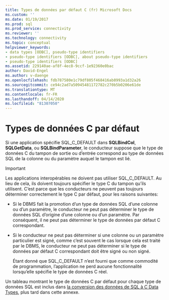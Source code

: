 ```yaml
---
title: Types de données par défaut C (fr) Microsoft Docs
ms.custom: ''
ms.date: 01/19/2017
ms.prod: sql
ms.prod_service: connectivity
ms.reviewer: ''
ms.technology: connectivity
ms.topic: conceptual
helpviewer_keywords:
- data types [ODBC], pseudo-type identifiers
- pseudo-type identifiers [ODBC], about pseudo-type identifiers
- pseudo-type identifiers [ODBC]
ms.assetid: 229140ae-af8f-4ec8-9ccf-1e92360e0bac
author: David-Engel
ms.author: v-daenge
ms.openlocfilehash: fdb787580e1c79df805f468416ab8993a1d32a26
ms.sourcegitcommit: ce94c2ad7a50945481172782c270b5b0206e61de
ms.translationtype: MT
ms.contentlocale: fr-FR
ms.lasthandoff: 04/14/2020
ms.locfileid: "81307050"
---
```

# <a name="default-c-data-types"></a>Types de données C par défaut
Si une application spécifie SQL_C_DEFAULT dans **SQLBindCol**, **SQLGetData**, ou **SQLBindParameter**, le conducteur suppose que le type de données C du tampon de sortie ou d’entrée correspond au type de données SQL de la colonne ou du paramètre auquel le tampon est lié.  
  
> [!IMPORTANT]  
>  Les applications interopérables ne doivent pas utiliser SQL_C_DEFAULT. Au lieu de cela, ils doivent toujours spécifier le type C du tampon qu’ils utilisent. C’est parce que les conducteurs ne peuvent pas toujours déterminer correctement le type C par défaut, pour les raisons suivantes:  
  
-   Si le DBMS fait la promotion d’un type de données SQL d’une colonne ou d’un paramètre, le conducteur ne peut pas déterminer le type de données SQL d’origine d’une colonne ou d’un paramètre. Par conséquent, il ne peut pas déterminer le type de données par défaut C correspondant.  
  
-   Si le conducteur ne peut pas déterminer si une colonne ou un paramètre particulier est signé, comme c’est souvent le cas lorsque cela est traité par le DBMS, le conducteur ne peut pas déterminer si le type de données par défaut C correspondant doit être signé ou non signé.  
  
     Étant donné que SQL_C_DEFAULT n’est fourni que comme commodité de programmation, l’application ne perd aucune fonctionnalité lorsqu’elle spécifie le type de données C réel.  
  
 Un tableau montrant le type de données C par défaut pour chaque type de données SQL est inclus dans [la conversion des données de SQL à C Data Types](../../../odbc/reference/appendixes/converting-data-from-sql-to-c-data-types.md), plus tard dans cette annexe.
